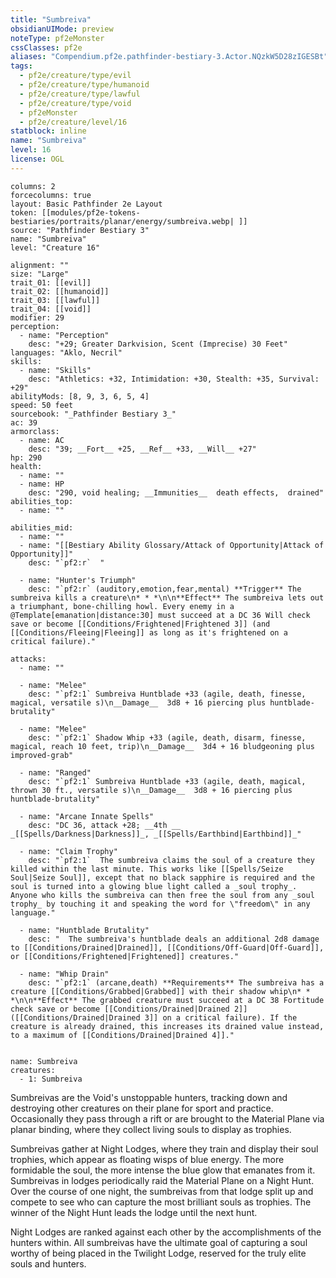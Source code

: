 ```yaml
---
title: "Sumbreiva"
obsidianUIMode: preview
noteType: pf2eMonster
cssClasses: pf2e
aliases: "Compendium.pf2e.pathfinder-bestiary-3.Actor.NQzkW5D28zIGESBt" 
tags:
  - pf2e/creature/type/evil
  - pf2e/creature/type/humanoid
  - pf2e/creature/type/lawful
  - pf2e/creature/type/void
  - pf2eMonster
  - pf2e/creature/level/16
statblock: inline
name: "Sumbreiva"
level: 16
license: OGL
---
```


```statblock
columns: 2
forcecolumns: true
layout: Basic Pathfinder 2e Layout
token: [[modules/pf2e-tokens-bestiaries/portraits/planar/energy/sumbreiva.webp| ]]
source: "Pathfinder Bestiary 3"
name: "Sumbreiva"
level: "Creature 16"

alignment: ""
size: "Large"
trait_01: [[evil]]
trait_02: [[humanoid]]
trait_03: [[lawful]]
trait_04: [[void]]
modifier: 29
perception:
  - name: "Perception"
    desc: "+29; Greater Darkvision, Scent (Imprecise) 30 Feet"
languages: "Aklo, Necril"
skills:
  - name: "Skills"
    desc: "Athletics: +32, Intimidation: +30, Stealth: +35, Survival: +29"
abilityMods: [8, 9, 3, 6, 5, 4]
speed: 50 feet
sourcebook: "_Pathfinder Bestiary 3_"
ac: 39
armorclass:
  - name: AC
    desc: "39; __Fort__ +25, __Ref__ +33, __Will__ +27"
hp: 290
health:
  - name: ""
  - name: HP
    desc: "290, void healing; __Immunities__  death effects,  drained"
abilities_top:
  - name: ""

abilities_mid:
  - name: ""
  - name: "[[Bestiary Ability Glossary/Attack of Opportunity|Attack of Opportunity]]"
    desc: "`pf2:r`  "

  - name: "Hunter's Triumph"
    desc: "`pf2:r` (auditory,emotion,fear,mental) **Trigger** The sumbreiva kills a creature\n* * *\n\n**Effect** The sumbreiva lets out a triumphant, bone-chilling howl. Every enemy in a @Template[emanation|distance:30] must succeed at a DC 36 Will check save or become [[Conditions/Frightened|Frightened 3]] (and [[Conditions/Fleeing|Fleeing]] as long as it's frightened on a critical failure)."

attacks:
  - name: ""

  - name: "Melee"
    desc: "`pf2:1` Sumbreiva Huntblade +33 (agile, death, finesse, magical, versatile s)\n__Damage__  3d8 + 16 piercing plus huntblade-brutality"

  - name: "Melee"
    desc: "`pf2:1` Shadow Whip +33 (agile, death, disarm, finesse, magical, reach 10 feet, trip)\n__Damage__  3d4 + 16 bludgeoning plus improved-grab"

  - name: "Ranged"
    desc: "`pf2:1` Sumbreiva Huntblade +33 (agile, death, magical, thrown 30 ft., versatile s)\n__Damage__  3d8 + 16 piercing plus huntblade-brutality"

  - name: "Arcane Innate Spells"
    desc: "DC 36, attack +28; __4th __  _[[Spells/Darkness|Darkness]]_, _[[Spells/Earthbind|Earthbind]]_"

  - name: "Claim Trophy"
    desc: "`pf2:1`  The sumbreiva claims the soul of a creature they killed within the last minute. This works like [[Spells/Seize Soul|Seize Soul]], except that no black sapphire is required and the soul is turned into a glowing blue light called a _soul trophy_. Anyone who kills the sumbreiva can then free the soul from any _soul trophy_ by touching it and speaking the word for \"freedom\" in any language."

  - name: "Huntblade Brutality"
    desc: "  The sumbreiva's huntblade deals an additional 2d8 damage to [[Conditions/Drained|Drained]], [[Conditions/Off-Guard|Off-Guard]], or [[Conditions/Frightened|Frightened]] creatures."

  - name: "Whip Drain"
    desc: "`pf2:1` (arcane,death) **Requirements** The sumbreiva has a creature [[Conditions/Grabbed|Grabbed]] with their shadow whip\n* * *\n\n**Effect** The grabbed creature must succeed at a DC 38 Fortitude check save or become [[Conditions/Drained|Drained 2]] ([[Conditions/Drained|Drained 3]] on a critical failure). If the creature is already drained, this increases its drained value instead, to a maximum of [[Conditions/Drained|Drained 4]]."
 
```

```encounter-table
name: Sumbreiva
creatures:
  - 1: Sumbreiva
```



Sumbreivas are the Void's unstoppable hunters, tracking down and destroying other creatures on their plane for sport and practice. Occasionally they pass through a rift or are brought to the Material Plane via planar binding, where they collect living souls to display as trophies.

Sumbreivas gather at Night Lodges, where they train and display their soul trophies, which appear as floating wisps of blue energy. The more formidable the soul, the more intense the blue glow that emanates from it. Sumbreivas in lodges periodically raid the Material Plane on a Night Hunt. Over the course of one night, the sumbreivas from that lodge split up and compete to see who can capture the most brilliant souls as trophies. The winner of the Night Hunt leads the lodge until the next hunt.

Night Lodges are ranked against each other by the accomplishments of the hunters within. All sumbreivas have the ultimate goal of capturing a soul worthy of being placed in the Twilight Lodge, reserved for the truly elite souls and hunters.
